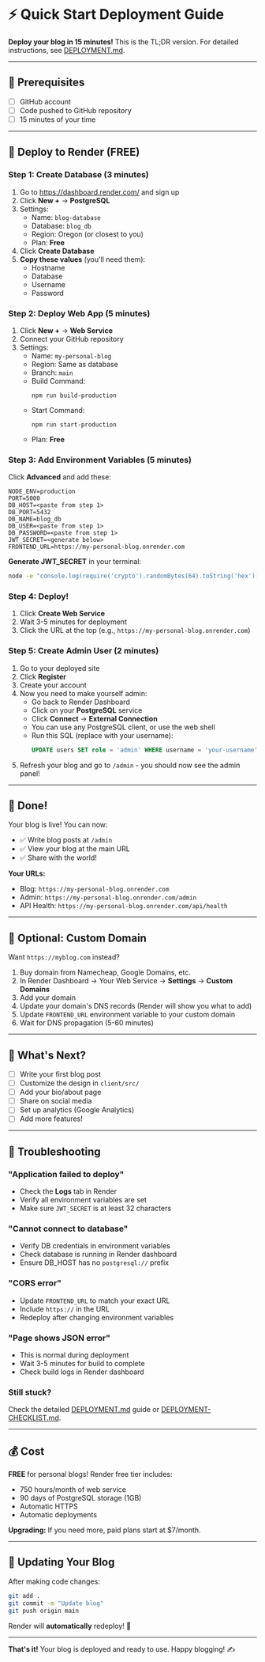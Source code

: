# ⚡ Quick Start Deployment Guide

**Deploy your blog in 15 minutes!** This is the TL;DR version. For detailed instructions, see [DEPLOYMENT.md](DEPLOYMENT.md).

---

## 🎯 Prerequisites

- [ ] GitHub account
- [ ] Code pushed to GitHub repository
- [ ] 15 minutes of your time

---

## 🚀 Deploy to Render (FREE)

### Step 1: Create Database (3 minutes)

1. Go to https://dashboard.render.com/ and sign up
2. Click **New +** → **PostgreSQL**
3. Settings:
   - Name: `blog-database`
   - Database: `blog_db`
   - Region: Oregon (or closest to you)
   - Plan: **Free**
4. Click **Create Database**
5. **Copy these values** (you'll need them):
   - Hostname
   - Database
   - Username  
   - Password

### Step 2: Deploy Web App (5 minutes)

1. Click **New +** → **Web Service**
2. Connect your GitHub repository
3. Settings:
   - Name: `my-personal-blog`
   - Region: Same as database
   - Branch: `main`
   - Build Command:
     ```
     npm run build-production
     ```
   - Start Command:
     ```
     npm run start-production
     ```
   - Plan: **Free**

### Step 3: Add Environment Variables (5 minutes)

Click **Advanced** and add these:

```
NODE_ENV=production
PORT=5000
DB_HOST=<paste from step 1>
DB_PORT=5432
DB_NAME=blog_db
DB_USER=<paste from step 1>
DB_PASSWORD=<paste from step 1>
JWT_SECRET=<generate below>
FRONTEND_URL=https://my-personal-blog.onrender.com
```

**Generate JWT_SECRET** in your terminal:
```bash
node -e "console.log(require('crypto').randomBytes(64).toString('hex'))"
```

### Step 4: Deploy!

1. Click **Create Web Service**
2. Wait 3-5 minutes for deployment
3. Click the URL at the top (e.g., `https://my-personal-blog.onrender.com`)

### Step 5: Create Admin User (2 minutes)

1. Go to your deployed site
2. Click **Register**
3. Create your account
4. Now you need to make yourself admin:
   - Go back to Render Dashboard
   - Click on your **PostgreSQL** service
   - Click **Connect** → **External Connection**
   - You can use any PostgreSQL client, or use the web shell
   - Run this SQL (replace with your username):
     ```sql
     UPDATE users SET role = 'admin' WHERE username = 'your-username';
     ```
5. Refresh your blog and go to `/admin` - you should now see the admin panel!

---

## 🎉 Done!

Your blog is live! You can now:
- ✅ Write blog posts at `/admin`
- ✅ View your blog at the main URL
- ✅ Share with the world!

**Your URLs:**
- Blog: `https://my-personal-blog.onrender.com`
- Admin: `https://my-personal-blog.onrender.com/admin`
- API Health: `https://my-personal-blog.onrender.com/api/health`

---

## 🔧 Optional: Custom Domain

Want `https://myblog.com` instead?

1. Buy domain from Namecheap, Google Domains, etc.
2. In Render Dashboard → Your Web Service → **Settings** → **Custom Domains**
3. Add your domain
4. Update your domain's DNS records (Render will show you what to add)
5. Update `FRONTEND_URL` environment variable to your custom domain
6. Wait for DNS propagation (5-60 minutes)

---

## 📱 What's Next?

- [ ] Write your first blog post
- [ ] Customize the design in `client/src/`
- [ ] Add your bio/about page
- [ ] Share on social media
- [ ] Set up analytics (Google Analytics)
- [ ] Add more features!

---

## 🐛 Troubleshooting

### "Application failed to deploy"
- Check the **Logs** tab in Render
- Verify all environment variables are set
- Make sure `JWT_SECRET` is at least 32 characters

### "Cannot connect to database"
- Verify DB credentials in environment variables
- Check database is running in Render dashboard
- Ensure DB_HOST has no `postgresql://` prefix

### "CORS error"
- Update `FRONTEND_URL` to match your exact URL
- Include `https://` in the URL
- Redeploy after changing environment variables

### "Page shows JSON error"
- This is normal during deployment
- Wait 3-5 minutes for build to complete
- Check build logs in Render dashboard

### Still stuck?
Check the detailed [DEPLOYMENT.md](DEPLOYMENT.md) guide or [DEPLOYMENT-CHECKLIST.md](DEPLOYMENT-CHECKLIST.md).

---

## 💰 Cost

**FREE** for personal blogs! Render free tier includes:
- 750 hours/month of web service
- 90 days of PostgreSQL storage (1GB)
- Automatic HTTPS
- Automatic deployments

**Upgrading:** If you need more, paid plans start at $7/month.

---

## 🔄 Updating Your Blog

After making code changes:

```bash
git add .
git commit -m "Update blog"
git push origin main
```

Render will **automatically** redeploy! 🎉

---

**That's it!** Your blog is deployed and ready to use. Happy blogging! ✍️

